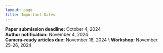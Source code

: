 ```yaml
---
layout: page
title: Important Dates
---
```


**Paper submission deadline:**  October 4, 2024 \
**Author notification:** November 4, 2024 \
**Camera-ready articles due:** November 18, 2024 \ 
**Workshop:** November 25-26, 2024 